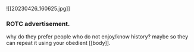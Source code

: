 ![[20230426_160625.jpg]]
### ROTC advertisement.
why do they prefer people who do not enjoy/know history?
maybe so they can repeat it using your obedient [[body]].